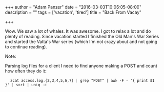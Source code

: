 +++
author = "Adam Panzer"
date = "2016-03-03T10:06:05-08:00"
description = ""
tags = ['vacation', 'tired']
title = "Back From Vacay"

+++

Wow. We saw a lot of whales. It was awesome. I got to relax a lot and do plenty of reading. Since vacation started I finished the Old Man's War Series and started the Vatta's War series (which I'm not crazy about and not going to continue reading).

Note:

Parsing log files for a client I need to find anyone making a POST and count how often they do it:

<pre class='line-numbers' data-src='plugins/line-numbers/prism-line-numbers.js'>
  <code class='language-bash'>zcat access.log.{2,3,4,5,6,7} | grep "POST" | awk -F - '{ print $1 }' | sort | uniq -c </code>
  </pre>